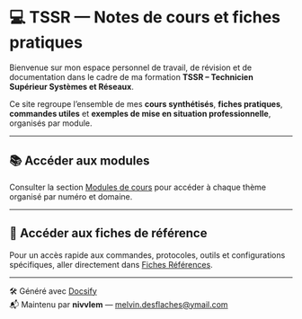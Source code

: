 # 💻 TSSR — Notes de cours et fiches pratiques

Bienvenue sur mon espace personnel de travail, de révision et de documentation dans le cadre de ma formation **TSSR – Technicien Supérieur Systèmes et Réseaux**.

Ce site regroupe l’ensemble de mes **cours synthétisés**, **fiches pratiques**, **commandes utiles** et **exemples de mise en situation professionnelle**, organisés par module.

---

## 📚 Accéder aux modules

Consulter la section [Modules de cours](modules.md) pour accéder à chaque thème organisé par numéro et domaine.

---

## 📎 Accéder aux fiches de référence

Pour un accès rapide aux commandes, protocoles, outils et configurations spécifiques, aller directement dans [Fiches Références](fiches-références/README.md).

---

🛠 Généré avec [Docsify](https://docsify.js.org)  
📬 Maintenu par **nivvlem** — [melvin.desflaches@ymail.com](mailto:melvin.desflaches@ymail.com)

